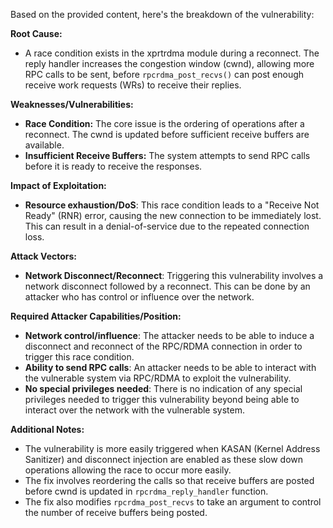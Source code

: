 Based on the provided content, here's the breakdown of the vulnerability:

**Root Cause:**
- A race condition exists in the xprtrdma module during a reconnect. The reply handler increases the congestion window (cwnd), allowing more RPC calls to be sent, before `rpcrdma_post_recvs()` can post enough receive work requests (WRs) to receive their replies.

**Weaknesses/Vulnerabilities:**
- **Race Condition:** The core issue is the ordering of operations after a reconnect. The cwnd is updated before sufficient receive buffers are available.
- **Insufficient Receive Buffers:** The system attempts to send RPC calls before it is ready to receive the responses.

**Impact of Exploitation:**
- **Resource exhaustion/DoS**: This race condition leads to a "Receive Not Ready" (RNR) error, causing the new connection to be immediately lost. This can result in a denial-of-service due to the repeated connection loss.

**Attack Vectors:**
- **Network Disconnect/Reconnect**: Triggering this vulnerability involves a network disconnect followed by a reconnect. This can be done by an attacker who has control or influence over the network.

**Required Attacker Capabilities/Position:**
- **Network control/influence**: The attacker needs to be able to induce a disconnect and reconnect of the RPC/RDMA connection in order to trigger this race condition.
- **Ability to send RPC calls**: An attacker needs to be able to interact with the vulnerable system via RPC/RDMA to exploit the vulnerability.
- **No special privileges needed**: There is no indication of any special privileges needed to trigger this vulnerability beyond being able to interact over the network with the vulnerable system.

**Additional Notes:**
- The vulnerability is more easily triggered when KASAN (Kernel Address Sanitizer) and disconnect injection are enabled as these slow down operations allowing the race to occur more easily.
- The fix involves reordering the calls so that receive buffers are posted before cwnd is updated in `rpcrdma_reply_handler` function.
- The fix also modifies `rpcrdma_post_recvs` to take an argument to control the number of receive buffers being posted.
